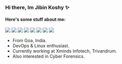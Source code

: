 ### Hi there, Im Jibin Koshy ✨

<h4> Here's some stuff about me: </h4>

[![](https://img.shields.io/badge/website-000000?style=for-the-badge&logo=About.me&logoColor=white)](https://jibinkoshy.me/)
[![](https://img.shields.io/badge/-Facebook-informational?style=for-the-badge&logo=facebook&logoColor=white&color=3b5998)](https://www.facebook.com/jibin.koshy07/)
[![](https://img.shields.io/badge/-Twitter-informational?style=for-the-badge&logo=twitter&logoColor=white&color=00aced)](https://twitter.com/98EC70)
[![](https://img.shields.io/badge/-Instagram-informational?style=for-the-badge&logo=instagram&logoColor=white&color=C13584)](https://instagram.com/jibu.psy)
[![](https://img.shields.io/badge/-Linkedin-informational?style=for-the-badge&logo=linkedin&logoColor=white&color=2867B2)](https://www.linkedin.com/in/jibin-koshy-875b94161/)
[![](https://img.shields.io/badge/-Telegram-informational?style=for-the-badge&logo=telegram&logoColor=white&color=0088cc)](https://t.me/jibu0510)
[![](https://img.shields.io/badge/-Discord-informational?style=for-the-badge&logo=discord&logoColor=white&color=7289da)](https://discordapp.com/users/812709938882674749)
[![](https://img.shields.io/badge/dev.to-0A0A0A?style=for-the-badge&logo=devdotto&logoColor=white)](https://dev.to/jibinkoshy07)

- From Goa, India. </br>
- DevOps & Linux enthusiast.</br>
- Currently working at Xminds Infotech, Trivandrum.</br>
- Also interested in Cyber Forensics.</br>
